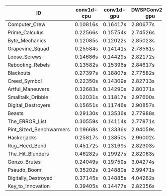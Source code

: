 |ID|conv1d-cpu|conv1d-gpu|DWSPConv2D-gpu|gemm-gpu|avg|
|-|-|-|-|-|-|
|Computer_Crew|0.10816s|0.16417s|2.80677s|1.64971s|1.18220s|
|Prime_Calculus|0.22566s|0.15754s|2.74526s|1.64316s|1.19290s|
|Byte_Mechanics|0.12085s|0.12022s|2.85023s|1.76246s|1.21344s|
|Grapevine_Squad|0.25584s|0.14141s|2.78581s|1.68852s|1.21789s|
|Loose_Screws|0.14686s|0.14429s|2.82172s|1.76082s|1.21842s|
|Rebooting_Rebels|0.13582s|0.15396s|2.84617s|1.73884s|1.21870s|
|Blackouts|0.27397s|0.18807s|2.77582s|1.65916s|1.22426s|
|Creed_Symbol|0.22350s|0.14309s|2.82713s|1.72458s|1.22958s|
|Artful_Maneuvers|0.32683s|0.14290s|2.80371s|1.66947s|1.23572s|
|Smalltalk_Dribble|0.12031s|0.11817s|2.97600s|1.74450s|1.23975s|
|Digital_Destroyers|0.15651s|0.11746s|2.90857s|1.85611s|1.25966s|
|Beasts|0.29130s|0.13536s|2.77988s|1.85674s|1.26582s|
|The_ERROR_List|0.30559s|0.14114s|2.77871s|1.87797s|1.27585s|
|Pint_Sized_Benchwarmers|0.19668s|0.13336s|2.94059s|1.88039s|1.28775s|
|Hackerjacks|0.25817s|0.13850s|2.96002s|1.87098s|1.30692s|
|Rug_Heed_Bend|0.45172s|0.13169s|2.82303s|1.84178s|1.31205s|
|The_Hit_Blunders|0.46282s|0.19927s|2.82063s|1.87001s|1.33818s|
|Gonzo_Brutes|0.24049s|0.19759s|3.04274s|1.88269s|1.34088s|
|Pseudo_Boom|0.35202s|0.14880s|2.99471s|1.89894s|1.34862s|
|Digitally_Destroyed|0.37145s|0.14885s|4.04282s|2.39030s|1.73835s|
|Key_to_Innovation|0.39405s|0.14477s|2.82356s|infs|infs|
